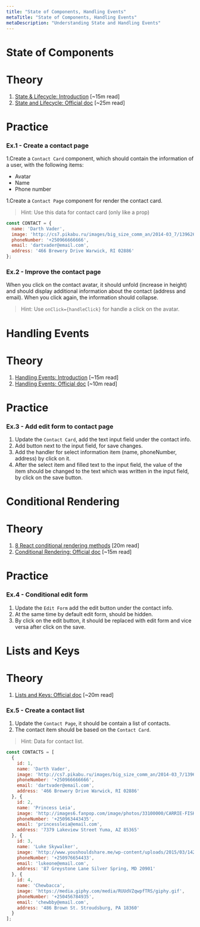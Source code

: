 ```yaml
---
title: "State of Components, Handling Events"
metaTitle: "State of Components, Handling Events"
metaDescription: "Understanding State and Handling Events"
---
```


# State of Components

# Theory
1. [State & Lifecycle: Introduction](https://itnext.io/react-understanding-state-lifecycle-d45df5d2cf3f) [~15m read] 
1. [State and Lifecycle: Official doc](https://reactjs.org/docs/state-and-lifecycle.html) [~25m read] 

# Practice

### Ex.1 - Create a contact page

1.Create a `Contact Card` component, which should contain the information of a user, with the following items:
- Avatar
- Name
- Phone number

1.Create a `Contact Page` component for render the contact card.

>Hint: Use this data for contact card (only like a prop)
```javascript
const CONTACT = {
  name: 'Darth Vader',
  image: 'http://cs7.pikabu.ru/images/big_size_comm_an/2014-03_7/13962622876915.gif',
  phoneNumber: '+250966666666',
  email: 'dartvader@email.com',
  address: '466 Brewery Drive Warwick, RI 02886'
};
```

### Ex.2 - Improve the contact page

When you click on the contact avatar, 
it should unfold (increase in height)
and should display additional information about the contact (address and email). When you click again, the information should collapse.

>Hint: Use `onClick={handleClick}` for handle a click on the avatar.

# Handling Events

# Theory
1. [Handling Events: Introduction](https://medium.com/javascript-in-plain-english/declaring-event-handlers-d63b17e170d9) [~15m read] 
1. [Handling Events: Official doc](https://reactjs.org/docs/handling-events.html) [~10m read] 

# Practice

### Ex.3 - Add edit form to contact page
1. Update the `Contact Card`, add the text input field under the contact info.
1. Add button next to the input field, for save changes.
1. Add the handler for select information item (name, phoneNumber, address) by click on it.
1. After the select item and filled text to the input field, the value of the item should be changed 
   to the text which was written in the input field, by click on the save button.

# Conditional Rendering

# Theory
1. [8 React conditional rendering methods](https://blog.logrocket.com/conditional-rendering-in-react-c6b0e5af381e/) [20m read] 
1. [Conditional Rendering: Official doc](https://reactjs.org/docs/conditional-rendering.html) [~15m read] 

# Practice

### Ex.4 - Conditional edit form 
1. Update the `Edit Form` add the edit button under the contact info.
1. At the same time by default edit form, should be hidden. 
1. By click on the edit button, it should be replaced with edit form and vice versa after click on the save.

# Lists and Keys 

# Theory
1. [Lists and Keys: Official doc](https://reactjs.org/docs/conditional-rendering.html) [~20m read] 

### Ex.5 - Create a contact list

1. Update the `Contact Page`, it should be contain a list of contacts.
1. The contact item should be based on the `Contact Card`.
 
>Hint: Data for contact list.
```javascript
const CONTACTS = [
  {
    id: 1,
    name: 'Darth Vader',
    image: 'http://cs7.pikabu.ru/images/big_size_comm_an/2014-03_7/13962622876915.gif',
    phoneNumber: '+250966666666',
    email: 'dartvader@email.com',
    address: '466 Brewery Drive Warwick, RI 02886'
  }, {
    id: 2,
    name: 'Princess Leia',
    image: 'http://images6.fanpop.com/image/photos/33100000/CARRIE-FISHER-anakin-vader-and-princess-leia-33186069-190-149.gif',
    phoneNumber: '+250963443435',
    email: 'princessleia@email.com',
    address: '7379 Lakeview Street Yuma, AZ 85365'
  }, {
    id: 3,
    name: 'Luke Skywalker',
    image: 'http://www.youshouldshare.me/wp-content/uploads/2015/03/14264215682890-anigif_enhanced-buzz-13518-1367608452-4.gif',
    phoneNumber: '+250976654433',
    email: 'lukeone@email.com',
    address: '87 Greystone Lane Silver Spring, MD 20901'
  }, {
    id: 4,
    name: 'Chewbacca',
    image: 'https://media.giphy.com/media/RUUdVZqwpfTRS/giphy.gif',
    phoneNumber: '+250456784935',
    email: 'chewbby@email.com',
    address: '486 Brown St. Stroudsburg, PA 18360'
  }
];
```

